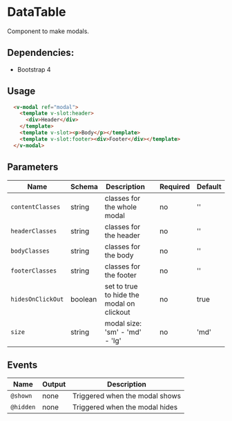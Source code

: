 # DataTable
Component to make modals.

## Dependencies:
- Bootstrap 4

## Usage
```html
  <v-modal ref="modal">
    <template v-slot:header>
      <div>Header</div>
    </template>
    <template v-slot><p>Body</p></template>
    <template v-slot:footer><div>Footer</div></template>
  </v-modal>
```

## Parameters
| Name              | Schema           | Description                                |          | Required | Default  |
|-------------------|------------------|--------------------------------------------|----------|----------|----------|
| `contentClasses`  | string           | classes for the whole modal                |          |    no    | ''       |
| `headerClasses`   | string           | classes for the header                     |          |    no    | ''       |
| `bodyClasses`     | string           | classes for the body                       |          |    no    | ''       |
| `footerClasses`   | string           | classes for the footer                     |          |    no    | ''       |
| `hidesOnClickOut` | boolean          | set to true to hide the modal on clickout  |          |    no    | true     |
| `size`            | string           | modal size: 'sm' - 'md' - 'lg'             |          |    no    | 'md'     |

## Events
| Name        | Output        | Description                                            |
|-------------|---------------|--------------------------------------------------------|
| `@shown`    | none          | Triggered when the modal shows                         |
| `@hidden`   | none          | Triggered when the modal hides                         |


```

